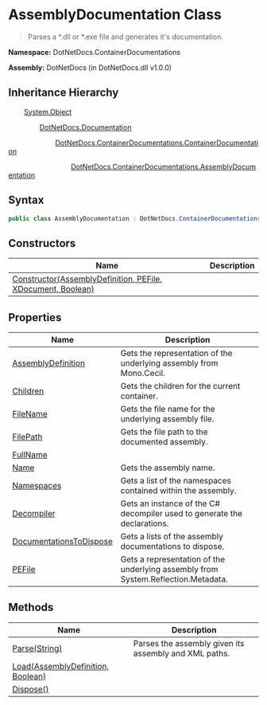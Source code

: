 # AssemblyDocumentation Class
> Parses a *.dll or *.exe file and generates it's documentation.

**Namespace:** DotNetDocs.ContainerDocumentations

**Assembly:** DotNetDocs (in DotNetDocs.dll v1.0.0)
## Inheritance Hierarchy
&nbsp;&nbsp;&nbsp;&nbsp;&nbsp;&nbsp;&nbsp;&nbsp;[System.Object](https://www.google.com/search?q=System.Object&btnI=)

&nbsp;&nbsp;&nbsp;&nbsp;&nbsp;&nbsp;&nbsp;&nbsp;&nbsp;&nbsp;&nbsp;&nbsp;&nbsp;&nbsp;&nbsp;&nbsp;[DotNetDocs.Documentation](/docs/DotNetDocs/Documentation.md)

&nbsp;&nbsp;&nbsp;&nbsp;&nbsp;&nbsp;&nbsp;&nbsp;&nbsp;&nbsp;&nbsp;&nbsp;&nbsp;&nbsp;&nbsp;&nbsp;&nbsp;&nbsp;&nbsp;&nbsp;&nbsp;&nbsp;&nbsp;&nbsp;[DotNetDocs.ContainerDocumentations.ContainerDocumentation](/docs/DotNetDocs/ContainerDocumentations/ContainerDocumentation.md)

&nbsp;&nbsp;&nbsp;&nbsp;&nbsp;&nbsp;&nbsp;&nbsp;&nbsp;&nbsp;&nbsp;&nbsp;&nbsp;&nbsp;&nbsp;&nbsp;&nbsp;&nbsp;&nbsp;&nbsp;&nbsp;&nbsp;&nbsp;&nbsp;&nbsp;&nbsp;&nbsp;&nbsp;&nbsp;&nbsp;&nbsp;&nbsp;[DotNetDocs.ContainerDocumentations.AssemblyDocumentation](/docs/DotNetDocs/ContainerDocumentations/AssemblyDocumentation.md)

## Syntax
```csharp
public class AssemblyDocumentation : DotNetDocs.ContainerDocumentations.ContainerDocumentation, System.IDisposable
```
## Constructors
|Name|Description|
|---|---|
|[Constructor(AssemblyDefinition, PEFile, XDocument, Boolean)](/docs/DotNetDocs/ContainerDocumentations/AssemblyDocumentation/Constructors/Constructor_AssemblyDefinition%2c%20PEFile%2c%20XDocu5520.md)||
## Properties
|Name|Description|
|---|---|
|[AssemblyDefinition](/docs/DotNetDocs/ContainerDocumentations/AssemblyDocumentation/Properties/AssemblyDefinition.md)|Gets the representation of the underlying assembly from Mono.Cecil.|
|[Children](/docs/DotNetDocs/ContainerDocumentations/AssemblyDocumentation/Properties/Children.md)|Gets the children for the current container.|
|[FileName](/docs/DotNetDocs/ContainerDocumentations/AssemblyDocumentation/Properties/FileName.md)|Gets the file name for the underlying assembly file.|
|[FilePath](/docs/DotNetDocs/ContainerDocumentations/AssemblyDocumentation/Properties/FilePath.md)|Gets the file path to the documented assembly.|
|[FullName](/docs/DotNetDocs/ContainerDocumentations/AssemblyDocumentation/Properties/FullName.md)||
|[Name](/docs/DotNetDocs/ContainerDocumentations/AssemblyDocumentation/Properties/Name.md)|Gets the assembly name.|
|[Namespaces](/docs/DotNetDocs/ContainerDocumentations/AssemblyDocumentation/Properties/Namespaces.md)|Gets a list of the namespaces contained within the assembly.|
|[Decompiler](/docs/DotNetDocs/ContainerDocumentations/AssemblyDocumentation/Properties/Decompiler.md)|Gets an instance of the C# decompiler used to generate the declarations.|
|[DocumentationsToDispose](/docs/DotNetDocs/ContainerDocumentations/AssemblyDocumentation/Properties/DocumentationsToDispose.md)|Gets a lists of the assembly documentations to dispose.|
|[PEFile](/docs/DotNetDocs/ContainerDocumentations/AssemblyDocumentation/Properties/PEFile.md)|Gets a representation of the underlying assembly from System.Reflection.Metadata.|
## Methods
|Name|Description|
|---|---|
|[Parse(String)](/docs/DotNetDocs/ContainerDocumentations/AssemblyDocumentation/Methods/Parse_String_.md)|Parses the assembly given its assembly and XML paths.|
|[Load(AssemblyDefinition, Boolean)](/docs/DotNetDocs/ContainerDocumentations/AssemblyDocumentation/Methods/Load_AssemblyDefinition%2c%20Boolean_.md)||
|[Dispose()](/docs/DotNetDocs/ContainerDocumentations/AssemblyDocumentation/Methods/Dispose__.md)||
